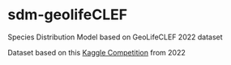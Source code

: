 # sdm-geolifeCLEF
Species Distribution Model based on GeoLifeCLEF 2022 dataset

Dataset based on this [Kaggle Competition](https://www.kaggle.com/competitions/geolifeclef-2022-lifeclef-2022-fgvc9/data) from 2022
